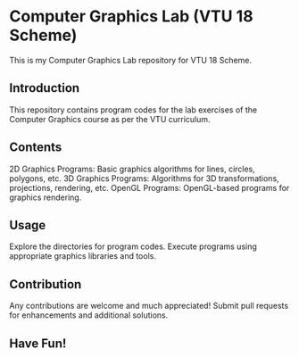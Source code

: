 # Computer Graphics Lab (VTU 18 Scheme)
This is my Computer Graphics Lab repository for VTU 18 Scheme.

## Introduction
This repository contains program codes for the lab exercises of the Computer Graphics course as per the VTU curriculum.

## Contents
2D Graphics Programs: Basic graphics algorithms for lines, circles, polygons, etc.
3D Graphics Programs: Algorithms for 3D transformations, projections, rendering, etc.
OpenGL Programs: OpenGL-based programs for graphics rendering.

## Usage
Explore the directories for program codes. Execute programs using appropriate graphics libraries and tools.

## Contribution
Any contributions are welcome and much appreciated! Submit pull requests for enhancements and additional solutions.

## Have Fun!
